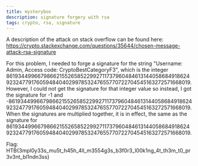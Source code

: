 ```yaml
---
title: mysterybox
description: signature forgery with rsa
tags: crypto, rsa, signature
---
```

A description of the attack on stack overflow can be found here:
<a href="https://crypto.stackexchange.com/questions/35644/chosen-message-attack-rsa-signature"> https://crypto.stackexchange.com/questions/35644/chosen-message-attack-rsa-signature </a>

For this problem, I needed to forge a signature for the string "Username: Admin, Access code: CryptoBestCategoryF3", which is the integer 861934499667986621552658522992711737960484613144058684918624923247791760594840402997853247655770722704545163272571668019. However, I could not get the signature for that integer value so instead, I got the signature for -1 and -861934499667986621552658522992711737960484613144058684918624923247791760594840402997853247655770722704545163272571668019. When the signatures are multiplied together, it is in effect, the same as the signature for 861934499667986621552658522992711737960484613144058684918624923247791760594840402997853247655770722704545163272571668019.

Flag: HTB{3mpl0y33s\_mu5t\_h45h\_4ll\_m3554g3s\_b3f0r3\_l00k1ng\_4t\_th3m\_t0\_pr3v3nt\_bl1ndn3ss}
